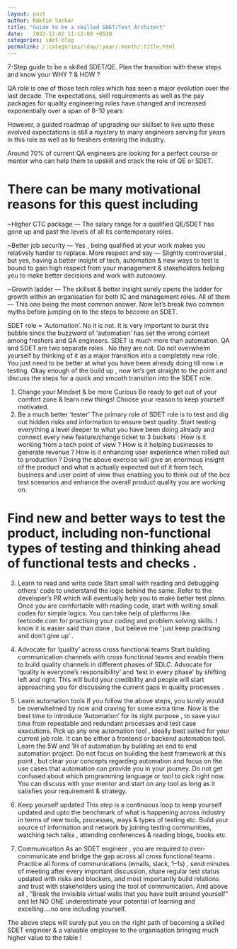 ```yaml
---
layout: post
author: Raktim Sarkar
title: "Guide to be a skilled SDET/Test Architect"
date:   2022-12-02 11:12:08 +0530
categories: sdet-blog
permalink: /:categories/:day/:year/:month/:title.html
---
```

7-Step guide to be a skilled SDET/QE.
Plan the transition with these steps and know your WHY ? & HOW ?

QA role is one of those tech roles which has seen a major evolution over the last decade. The expectations, skill requirements as well as the pay packages for quality engineering roles have changed and increased exponentially over a span of 8–10 years

However, a guided roadmap of upgrading our skillset to live upto these evolved expectations is still a mystery to many engineers serving for years in this role as well as to freshers entering the industry.

Around 70% of current QA engineers are looking for a perfect course or mentor who can help them to upskill and crack the role of QE or SDET.

<h1>
There can be many motivational reasons for this quest including
</h1>

~Higher CTC package — The salary range for a qualified QE/SDET has gone up and past the levels of all its contemporary roles.

~Better job security — Yes , being qualified at your work makes you relatively harder to replace.
More respect and say — Slightly controversial , but yes, having a better insight of tech, automation & new ways to test is bound to gain high respect from your management & stakeholders helping you to make better decisions and work with autonomy.

~Growth ladder — The skillset & better insight surely opens the ladder for growth within an organisation for both IC and management roles.
All of them — This one being the most common answer.
Now let’s break two common myths before jumping on to the steps to become an SDET.

SDET role = ‘Automation’. No it is not. It is very important to burst this bubble since the buzzword of ‘automation’ has set the wrong context among freshers and QA engineers. SDET is much more than automation.
QA and SDET are two separate roles . No they are not. Do not overwhelm yourself by thinking of it as a major transition into a completely new role. You just need to be better at what you have been already doing till now i.e testing.
Okay enough of the build up , now let’s get straight to the point and discuss the steps for a quick and smooth transition into the SDET role.

1. Change your Mindset & be more Curious
Be ready to get out of your comfort zone & learn new things! Choose your reason to keep yourself motivated.
2. Be a much better ‘tester’
The primary role of SDET role is to test and dig out hidden risks and information to ensure best quality. Start testing everything a level deeper to what you have been doing already and connect every new feature/change ticket to 3 buckets :
How is it working from a tech point of view ?
How is it helping businesses to generate revenue ?
How is it enhancing user experience when rolled out to production ?
Doing the above exercise will give an enormous insight of the product and what is actually expected out of it from tech, business and user point of view thus enabling you to think out of the box test scenarios and enhance the overall product quality you are working on.

<h1>Find new and better ways to test the product, including non-functional types of testing and thinking ahead of functional tests and checks .
</h1>

3. Learn to read and write code
Start small with reading and debugging others’ code to understand the logic behind the same. Refer to the developer’s PR which will eventually help you to make better test plans.
Once you are comfortable with reading code, start with writing small codes for simple logics. You can take help of platforms like leetcode.com for practising your coding and problem solving skills.
I know it is easier said than done , but believe me ‘ just keep practising and don’t give up’ .

4. Advocate for ‘quality’ across cross functional teams
Start building communication channels with cross functional teams and enable them to build quality channels in different phases of SDLC.
Advocate for ‘quality is everyone’s responsibility’ and ‘test in every phase’ by shifting left and right. This will build your credibility and people will start approaching you for discussing the current gaps in quality processes .
5. Learn automation tools
If you follow the above steps, you surely would be overwhelmed by now and craving for some extra time. Now is the best time to introduce ‘Automation’ for its right purpose , to save your time from repeatable and redundant processes and test case executions.
Pick up any one automation tool , ideally best suited for your current job role. It can be either a frontend or backend automation tool. Learn the 5W and 1H of automation by building an end to end automation project.
Do not focus on building the best framework at this point , but clear your concepts regarding automation and focus on the use cases that automation can provide you in your journey.
Do not get confused about which programming language or tool to pick right now. You can discuss with your mentor and start on any tool as long as it satisfies your requirement & strategy.
6. Keep yourself updated
This step is a continuous loop to keep yourself updated and upto the benchmark of what is happening across industry in terms of new tools, processes, ways & types of testing etc.
Build your source of information and network by joining testing communities, watching tech talks , attending conferences & reading blogs, books etc.
7. Communication
As an SDET engineer , you are required to over-communicate and bridge the gap across all cross functional teams .
Practice all forms of communications (emails, slack, 1–1s) , send minutes of meeting after every important discussion, share regular test status updated with risks and blockers, and most importantly build relations and trust with stakeholders using the tool of communication.
And above all , “Break the invisible virtual walls that you have built around yourself” and let NO ONE underestimate your potential of learning and excelling….no one including yourself.

The above steps will surely put you on the right path of becoming a skilled SDET engineer & a valuable employee to the organisation bringing much higher value to the table !
